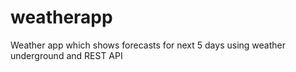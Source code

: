 # weatherapp
Weather app which shows forecasts for next 5 days using weather underground and REST API
